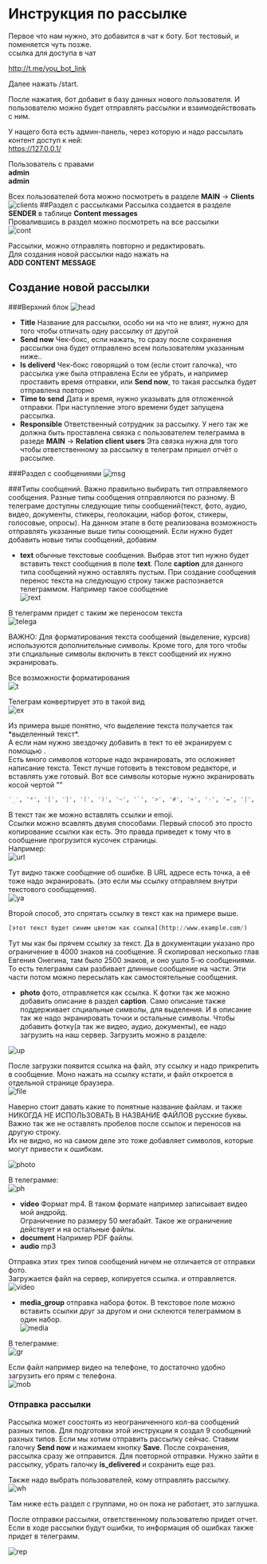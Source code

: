 # Инструкция по рассылке
Первое что нам нужно, это добавится в чат к боту. Бот тестовый, и поменяется чуть позже.  
ссылка для доступа в чат  

http://t.me/you_bot_link

Далее нажать /start.

После нажатия, бот добавит в базу данных нового пользователя. 
И пользователю можно будет отправлять рассылки и взаимодействовать с ним.

У нащего бота есть админ-панель, через которую и надо рассылать контент
доступ к ней:  
https://127.0.0.1/

Пользователь с правами  
**admin**  
**admin**

Всех пользователей бота можно посмотреть в разделе **MAIN** -> **Clients**  
![clients](images/clients.png)
##Раздел с рассылками
Рассылка создается в разделе **SENDER**  в таблице **Content messages**  
Провалившись в раздел можно посмотреть на все рассылки  
![cont](images/cont.png)

Рассылки, можно отправлять повторно и редактировать.  
Для создания новой рассылки надо нажать на  
**ADD CONTENT MESSAGE**

## Создание новой рассылки
###Верхний блок 
![head](images/head.png)  

- **Title** Название для рассылки, особо ни на что не влият, нужно для того чтобы
отличать одну рассылку от другой
- **Send now** Чек-бокс, если нажать, то сразу после сохранения рассылки
она будет отправлено всем пользователям указанным ниже..
- **Is deliverd** Чек-бокс говорящий о том (если стоит галочка), что рассылка уже была отправлена
Если ее убрать, и например проставить время отправки, или **Send now**, 
то такая рассылка будет отправлена повторно
- **Time to send** Дата и время, нужно указывать для отложенной отправки. 
При наступление этого времени будет запущена рассылка.
- **Responsible** Ответственный сотрудник за рассылку. У него так же должна быть
проставлена связка с пользователем телеграмма в разеде **MAIN** -> **Relation client users**
Эта связка нужна для того чтобы ответственному за рассылку в телеграм пришел отчёт о рассылке.  

###Раздел с сообщениями
![msg](images/msg.png)

###Tипы сообщений. 
Важно правильно выбирать тип отправляемого сообщения.
Разные типы сообщения отправляются по разному. 
В телеграме доступны следующие типы сообщений(текст, фото, аудио, видео, документы,
стикеры, геолокации, набор фоток, стикеры, голосовые, опросы).
На данном этапе в боте реализована возможность отправлять указанные выше типы сооющений.
Если нужно будет добавить новые типы сообщений, добавим
- **text** обычные текстовые сообщения. Выбрав этот тип нужно будет вставить текст 
сообщения в поле **text**. Поле **caption** для данного типа сообщений нужно оставлять пустым.
При создание сообщения перенос текста на следующую строку также распознается телеграммом.
Например такое сообщение  
![rext](images/text.png)

В телеграмм придет с таким же переносом текста  
![telega](images/teleg.png)  

ВАЖНО: Для форматирования текста сообщений (выделение, курсив) используются дополнительные символы.
Кроме того, для того чтобы эти спциальные символы включить в текст сообщений их нужно
экранировать.

Все возможности форматирования  
![t](images/tel.png)

Телеграм конвертирует это в такой вид  
![ex](images/examp.png)  

Из примера выше понятно, что выделение текста получается так \*выделенный текст*.  
А если нам нужно звездочку добавить в тект то её экранируем с помощью \.  
Есть много символов которые надо экранировать, это осложняет написание текста. 
Текст лучше готовить в текстовом редакторе, и вставлять уже готовый. 
Вот все символы которые нужно экранировать косой чертой "\"

```python
'_', '*', '[', ']', '(', ')', '~', '`', '>', '#', '+', '-', '=', '|', '{', '}', '.', '!' 
```  
В текст так же можно вставлять ссылки и emoji.  
Ссылки можно всавлять двумя способами. Первый способ это просто копирование ссылки как есть.
Это правда приведет к тому что в сообщение прогрузится кусочек страницы.  
Например:  
![url](images/url.png)  

Тут видно также сообщение об ошибке. В URL адресе есть точка, а её тоже надо экранировать.
(это если мы ссылку отправляем внутри текстового сообщщения).  
![ya](images/ya.png)

Второй способ, это спрятать ссылку в текст как на примере выше.
```python
[этот текст будет синим цветом как ссылка](http://www.example.com/)  

```
Тут мы как бы прячем ссылку за текст.
Да в документации указано про ограничение в 4000 знаков на сообщение. 
Я скопировал несколько глав Евгения Онегина, там было 2500 знаков, и оно ушло 
5-ю сообщениями. То есть телеграмм сам разбивает длинные сообщение на части. 
Эти части потом можно пересылать как самостоятельные сообщения.  

- **photo** фото, отправляется как ссылка. К фотки так же можно добавить описание в раздел
**caption**. Само описание также поддерживает спциальные символы, для выделения. 
И в описание так же надо экранировать точки и остальные символы.
Чтобы добавить фотку(а так же видео, аудио, документы), ее надо загрузить на наш сервер. 
Загрузить можно в разделе:  

![up](images/up.png)  

После загрузки появится ссылка на файл, эту ссылку и надо прикрепить в сообщение.
Моно нажать на ссылку кстати, и файл откроется  в отдельной странице браузера.    
![file](images/fiel.png)  

Наверно стоит давать какие то понятные название файлам. и также НИКОГДА 
НЕ ИСПОЛЬЗОВАТЬ В НАЗВАНИЕ ФАЙЛОВ русские буквы.  
Важно так же не оставлять пробелов после ссылок и переносов на другую строку.  
Их не видно, но на самом деле это тоже добавляет символов, которые могут привести к ошибкам.

![photo](images/photo.png)  

В телеграмме:  
![ph](images/ph.png)  

- **video** Формат mp4. В таком формате например записывает видео мой андройд.  
Ограничение по размеру 50 мегабайт. Такое же ограничение действует и на остальные файлы. 
- **document** Например PDF файлы. 
- **audio** mp3   

Отправка этих трех типов сообщений ничем не отличается от отправки фото.  
Загружается файл на сервер, копируется ссылка. и отправляется.  
![video](images/vid.png)  

- **media_group** отправка набора фоток. 
В текстовое поле можно вставить ссылки друг за другом и они склеются телеграммом в один  набор.  
![media](images/media.png)  

В телеграмме:  
![gr](images/gr.png)  

Если файл например видео на телефоне, то достаточно удобно загрузить его прям с телефона.  
![mob](images/mob.png)  

### Отправка рассылки

Рассылка может соостоять из неограниченного кол-ва сообщений разных типов. Для подготовки этой инструкции
я создал 9 сообщений рахных типов. Если мы хотим отправить рассылку сейчас. Ставим галочку 
**Send now** и нажимаем кнопку **Save**. После сохранения, рассылка сразу же отправится. 
Для повторной отправки. Нужно зайти в рассылку, убрать галочку **is_delivered** и сохранить еще раз.  

Также надо выбрать пользователей, кому отправлять рассылку.  
![wh](images/who.png)  

Там ниже есть раздел с группами, но он пока не работает, это заглушка.   

После отправки рассылки, ответственному пользователю придет отчет. Если в ходе рассылки будут ошибки, 
то информация об ошибках также придет в телеграмм.  

![rep](images/report.png)  







